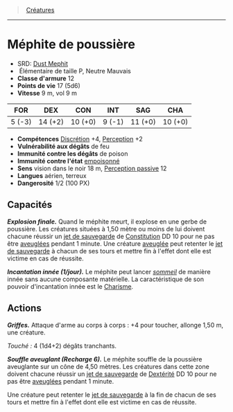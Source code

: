 ﻿---
!MonsterHD
Type: Élémentaire
Size: P
Alignment: Neutre Mauvais
ArmorClass: 12
HitPoints: 17 (5d6)
Speed: 9 m, vol 9 m
Strength: ' 5 (-3)'
Dexterity: 14 (+2)
Constitution: 10 (+0)
Intelligence: ' 9 (-1)'
Wisdom: 11 (+0)
Charisma: 10 (+0)
Skills: '[Discrétion](hd_abilities_dexterity_discretion.md) +4, [Perception](hd_abilities_wisdom_perception.md) +2'
DamageVulnerabilities: de feu
DamageImmunities: de poison
ConditionImmunities: '[empoisonné](hd_conditions_empoisonne.md)'
Senses: vision dans le noir 18 m, [Perception passive](hd_abilities_dexterity_perception_passive.md) 12
Languages: aérien, terreux
Challenge: 1/2 (100 PX)
Id: monsters_hd.md#méphite-de-poussière
ParentLink: monsters_hd.md#créatures
Name: Méphite de poussière
ParentName: Créatures
NameLevel: 1
AltName: '[Dust Mephit](srd_monsters_dust_mephit.md)'
Attributes: {}
---
> [Créatures](hd_monsters.md)

---

# Méphite de poussière

- SRD: [Dust Mephit](srd_monsters_dust_mephit.md)
-  Élémentaire de taille P, Neutre Mauvais
- **Classe d'armure** 12
- **Points de vie** 17 (5d6)
- **Vitesse** 9 m, vol 9 m

|FOR|DEX|CON|INT|SAG|CHA|
|---|---|---|---|---|---|
| 5 (-3)|14 (+2)|10 (+0)| 9 (-1)|11 (+0)|10 (+0)|

- **Compétences** [Discrétion](hd_abilities_dexterity_discretion.md) +4, [Perception](hd_abilities_wisdom_perception.md) +2
- **Vulnérabilité aux dégâts** de feu
- **Immunité contre les dégâts** de poison
- **Immunité contre l'état** [empoisonné](hd_conditions_empoisonne.md)
- **Sens** vision dans le noir 18 m, [Perception passive](hd_abilities_dexterity_perception_passive.md) 12
- **Langues** aérien, terreux
- **Dangerosité** 1/2 (100 PX)

## Capacités

**_Explosion finale._** Quand le méphite meurt, il explose en une gerbe de poussière. Les créatures situées à 1,50 mètre ou moins de lui doivent chacune réussir un [jet de sauvegarde](hd_abilities_jets_de_sauvegarde.md) de [Constitution](hd_abilities_constitution.md) DD 10 pour ne pas être [aveuglées](hd_conditions_aveugle.md) pendant 1 minute. Une créature [aveuglée](hd_conditions_aveugle.md) peut retenter le [jet de sauvegarde](hd_abilities_jets_de_sauvegarde.md) à chacun de ses tours et mettre fin à l'effet dont elle est victime en cas de réussite.

**_Incantation innée (1/jour)._** Le méphite peut lancer _[sommeil](hd_spells_sommeil.md)_ de manière innée sans aucune composante matérielle. La caractéristique de son pouvoir d'incantation innée est le [Charisme](hd_abilities_charisma.md).

## Actions

**_Griffes._** Attaque d'arme au corps à corps : +4 pour toucher, allonge 1,50 m, une créature.

_Touché :_ 4 (1d4+2) dégâts tranchants.

**_Souffle aveuglant (Recharge 6)._** Le méphite souffle de la poussière aveuglante sur un cône de 4,50 mètres. Les créatures dans cette zone doivent chacune réussir un [jet de sauvegarde](hd_abilities_jets_de_sauvegarde.md) de [Dextérité](hd_abilities_dexterity.md) DD 10 pour ne pas être [aveuglées](hd_conditions_aveugle.md) pendant 1 minute.

Une créature peut retenter le [jet de sauvegarde](hd_abilities_jets_de_sauvegarde.md) à la fin de chacun de ses tours et mettre fin à l'effet dont elle est victime en cas de réussite.

